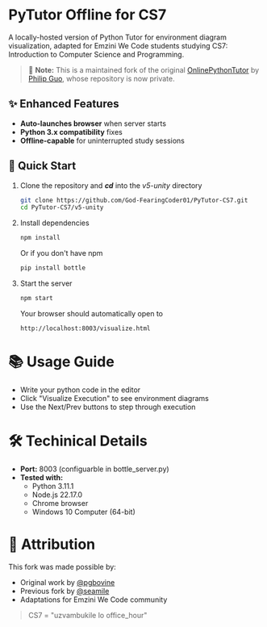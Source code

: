 # PyTutor Offline for CS7

A locally-hosted version of Python Tutor for environment diagram visualization, adapted for Emzini We Code students studying CS7: Introduction to Computer Science and Programming.  

> 📌 **Note:** This is a maintained fork of the original [OnlinePythonTutor](https://github.com/pgbovine/OnlinePythonTutor) by [Philip Guo](https://pg.ucsd.edu), whose repository is now private.

## ✨ Enhanced Features
- **Auto-launches browser** when server starts
- **Python 3.x compatibility** fixes
- **Offline-capable** for uninterrupted study sessions

## 🚀 Quick Start

1. Clone the repository and ***cd*** into the *v5-unity* directory
    ```bash
    git clone https://github.com/God-FearingCoder01/PyTutor-CS7.git
    cd PyTutor-CS7/v5-unity
    ```
2. Install dependencies
    ```bash
    npm install
    ```
    Or if you don't have npm
    ```bash
    pip install bottle
    ```
3. Start the server
    ```bash
    npm start
    ```
    Your browser should automatically open to 
    ```text
    http://localhost:8003/visualize.html
    ```

# 📚 Usage Guide

* Write your python code in the editor
* Click "Visualize Execution" to see environment diagrams
* Use the Next/Prev buttons to step through execution

# 🛠 Techinical Details

+ **Port:** 8003 (configuarble in bottle_server.py)
+ **Tested with:**  
    * Python 3.11.1
    * Node.js 22.17.0
    * Chrome browser
    * Windows 10 Computer (64-bit)

# 🙏 Attribution

This fork was made possible by:  

- Original work by [@pgbovine](https://github.com/pgbovine)
- Previous fork by [@seamile](https://github.com/seamile)
- Adaptations for Emzini We Code community


> CS7 = "uzvambukile lo office_hour" 